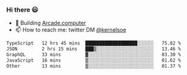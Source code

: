 ### Hi there 😃

- 🔨 Building [Arcade.computer](https://arcade.computer)
- 📫 How to reach me: twitter DM [@kernelsoe](https://twitter.com/kernelsoe)

<!--START_SECTION:waka-->

```txt
TypeScript   12 hrs 45 mins  ███████████████████░░░░░░   75.82 %
JSON         2 hrs 15 mins   ███▒░░░░░░░░░░░░░░░░░░░░░   13.46 %
GraphQL      33 mins         ▓░░░░░░░░░░░░░░░░░░░░░░░░   03.30 %
JavaScript   16 mins         ▒░░░░░░░░░░░░░░░░░░░░░░░░   01.62 %
Other        13 mins         ▒░░░░░░░░░░░░░░░░░░░░░░░░   01.37 %
```

<!--END_SECTION:waka-->
